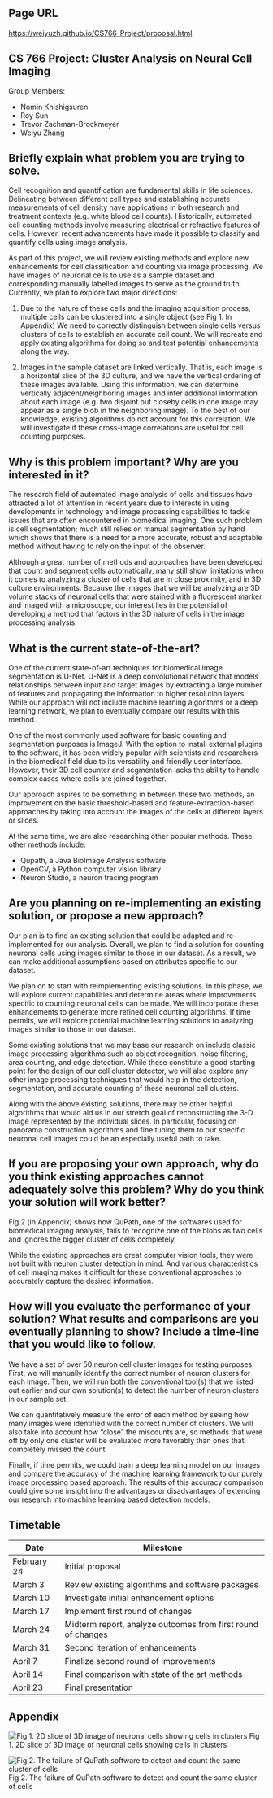 ## Page URL
https://weiyuzh.github.io/CS766-Project/proposal.html

## CS 766 Project: Cluster Analysis on Neural Cell Imaging
Group Members:
- Nomin Khishigsuren
- Roy Sun
- Trevor Zachman-Brockmeyer
- Weiyu Zhang

## Briefly explain what problem you are trying to solve.
Cell recognition and quantification are fundamental skills in life sciences. Delineating between different cell types and establishing accurate measurements of cell density have applications in both research and treatment contexts (e.g. white blood cell counts). Historically, automated cell counting methods involve measuring electrical or refractive features of cells. However, recent advancements have made it possible to classify and quantify cells using image analysis. 

As part of this project, we will review existing methods and explore new enhancements for cell classification and counting via image processing. We have images of neuronal cells to use as a sample dataset and corresponding manually labelled images to serve as the ground truth. Currently, we plan to explore two major directions:

1) Due to the nature of these cells and the imaging acquisition process, multiple cells can be clustered into a single object (see Fig 1. In Appendix) We need to correctly distinguish between single cells versus clusters of cells to establish an accurate cell count. We will recreate and apply existing algorithms for doing so and test potential enhancements along the way.

2) Images in the sample dataset are linked vertically. That is, each image is a horizontal slice of the 3D culture, and we have the vertical ordering of these images available. Using this information, we can determine vertically adjacent/neighboring images and infer additional information about each image (e.g. two disjoint but closeby cells in one image may appear as a single blob in the neighboring image). To the best of our knowledge, existing algorithms do not account for this correlation. We will investigate if these cross-image correlations are useful for cell counting purposes.

## Why is this problem important? Why are you interested in it?
The research field of automated image analysis of cells and tissues have attracted a lot of attention in recent years due to interests in using developments in technology and image processing capabilities to tackle issues that are often encountered in biomedical imaging. One such problem is cell segmentation; much still relies on manual segmentation by hand which shows that there is a need for a more accurate, robust and adaptable method without having to rely on the input of the observer. 

Although a great number of methods and approaches have been developed that count and segment cells automatically, many still show limitations when it comes to analyzing a cluster of cells that are in close proximity, and in 3D culture environments. Because the images that we will be analyzing are 3D volume stacks of neuronal cells that were stained with a fluorescent marker and imaged with a microscope, our interest lies in the potential of developing a method that factors in the 3D nature of cells in the image processing analysis. 

## What is the current state-of-the-art?
One of the current state-of-art techniques for biomedical image segmentation is U-Net. U-Net is a deep convolutional network that models relationships between input and target images by extracting a large number of features and propagating the information to higher resolution layers. While our approach will not include machine learning algorithms or a deep learning network, we plan to eventually compare our results with this method. 

One of the most commonly used software for basic counting and segmentation purposes is ImageJ. With the option to install external plugins to the software, it has been widely popular with scientists and researchers in the biomedical field due to its versatility and friendly user interface. However, their 3D cell counter and segmentation lacks the ability to handle complex cases where cells are joined together. 

Our approach aspires to be something in between these two methods, an improvement on the basic threshold-based and feature-extraction-based approaches by taking into account the images of the cells at different layers or slices.

At the same time, we are also researching other popular methods. These other methods include:
- Qupath, a Java BioImage Analysis software
- OpenCV, a Python computer vision library
- Neuron Studio, a neuron tracing program

## Are you planning on re-implementing an existing solution, or propose a new approach?
Our plan is to find an existing solution that could be adapted and re-implemented for our analysis. Overall, we plan to find a solution for counting neuronal cells using images similar to those in our dataset. As a result, we can make additional assumptions based on attributes specific to our dataset.

We plan on to start with reimplementing existing solutions. In this phase, we will explore current capabilities and determine areas where improvements specific to counting neuronal cells can be made. We will incorporate these enhancements to generate more refined cell counting algorithms. If time permits, we will explore potential machine learning solutions to analyzing images similar to those in our dataset.

Some existing solutions that we may base our research on include classic image processing algorithms such as object recognition, noise filtering, area counting, and edge detection. While these constitute a good starting point for the design of our cell cluster detector, we will also explore any other image processing techniques that would help in the detection, segmentation, and accurate counting of these neuronal cell clusters.

Along with the above existing solutions, there may be other helpful algorithms that would aid us in our stretch goal of reconstructing the 3-D image represented by the individual slices. In particular, focusing on panorama construction algorithms and fine tuning them to our specific neuronal cell images could be an especially useful path to take.

## If you are proposing your own approach, why do you think existing approaches cannot adequately solve this problem? Why do you think your solution will work better?
Fig.2 (in Appendix) shows how QuPath, one of the softwares used for biomedical imaging analysis, fails to recognize one of the blobs as two cells and ignores the bigger cluster of cells completely. 

While the existing approaches are great computer vision tools, they were not built with neuron cluster detection in mind. And various characteristics of cell imaging makes it difficult for these conventional approaches to accurately capture the desired information. 

## How will you evaluate the performance of your solution? What results and comparisons are you eventually planning to show? Include a time-line that you would like to follow.
We have a set of over 50 neuron cell cluster images for testing purposes. First, we will manually identify the correct number of neuron clusters for each image. Then, we will run both the conventional tool(s) that we listed out earlier and our own solution(s) to detect the number of neuron clusters in our sample set. 

We can quantitatively measure the error of each method by seeing how many images were identified with the correct number of clusters. We will also take into account how “close” the miscounts are, so methods that were off by only one cluster will be evaluated more favorably than ones that completely missed the count. 

Finally, if time permits, we could train a deep learning model on our images and compare the accuracy of the machine learning framework to our purely image processing based approach. The results of this accuracy comparison could give some insight into the advantages or disadvantages of extending our research into machine learning based detection models. 

## Timetable
|Date|Milestone|
|----|---------|
|February 24|Initial proposal|
|March 3|Review existing algorithms and software packages|
|March 10|Investigate initial enhancement options|
|March 17|Implement first round of changes|
|March 24|Midterm report, analyze outcomes from first round of changes|
|March 31|Second iteration of enhancements|
|April 7|Finalize second round of improvements|
|April 14|Final comparison with state of the art methods|
|April 23|Final presentation|

## Appendix
![Fig 1. 2D slice of 3D image of neuronal cells showing cells in clusters](images/proposal_figure_1.PNG)
Fig 1. 2D slice of 3D image of neuronal cells showing cells in clusters

![Fig 2. The failure of QuPath software to detect and count the same cluster of cells](images/proposal_figure_2.PNG)
Fig 2. The failure of QuPath software to detect and count the same cluster of cells
